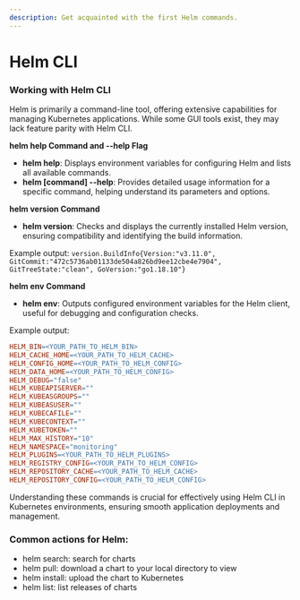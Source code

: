 ```yaml
---
description: Get acquainted with the first Helm commands.
---
```


# Helm CLI

### Working with Helm CLI

Helm is primarily a command-line tool, offering extensive capabilities for managing Kubernetes applications. While some GUI tools exist, they may lack feature parity with Helm CLI.

**helm help Command and --help Flag**

* **helm help**: Displays environment variables for configuring Helm and lists all available commands.
* **helm \[command] --help**: Provides detailed usage information for a specific command, helping understand its parameters and options.

**helm version Command**

* **helm version**: Checks and displays the currently installed Helm version, ensuring compatibility and identifying the build information.

Example output: `version.BuildInfo{Version:"v3.11.0", GitCommit:"472c5736ab01133de504a826bd9ee12cbe4e7904", GitTreeState:"clean", GoVersion:"go1.18.10"}`

**helm env Command**

* **helm env**: Outputs configured environment variables for the Helm client, useful for debugging and configuration checks.

Example output:

```makefile
HELM_BIN=<YOUR_PATH_TO_HELM_BIN>
HELM_CACHE_HOME=<YOUR_PATH_TO_HELM_CACHE>
HELM_CONFIG_HOME=<YOUR_PATH_TO_HELM_CONFIG>
HELM_DATA_HOME=<YOUR_PATH_TO_HELM_CONFIG>
HELM_DEBUG="false"
HELM_KUBEAPISERVER=""
HELM_KUBEASGROUPS=""
HELM_KUBEASUSER=""
HELM_KUBECAFILE=""
HELM_KUBECONTEXT=""
HELM_KUBETOKEN=""
HELM_MAX_HISTORY="10"
HELM_NAMESPACE="monitoring"
HELM_PLUGINS=<YOUR_PATH_TO_HELM_PLUGINS>
HELM_REGISTRY_CONFIG=<YOUR_PATH_TO_HELM_CONFIG>
HELM_REPOSITORY_CACHE=<YOUR_PATH_TO_HELM_CACHE>
HELM_REPOSITORY_CONFIG=<YOUR_PATH_TO_HELM_CONFIG>
```

Understanding these commands is crucial for effectively using Helm CLI in Kubernetes environments, ensuring smooth application deployments and management.

### Common actions for Helm:

* helm search: search for charts
* helm pull: download a chart to your local directory to view
* helm install: upload the chart to Kubernetes
* helm list: list releases of charts
